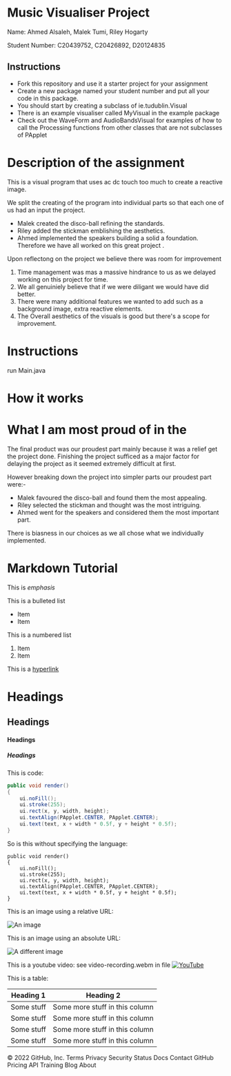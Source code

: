# Music Visualiser Project

Name: Ahmed Alsaleh, Malek Tumi, Riley Hogarty

Student Number: C20439752, C20426892, D20124835

## Instructions
- Fork this repository and use it a starter project for your assignment
- Create a new package named your student number and put all your code in this package.
- You should start by creating a subclass of ie.tudublin.Visual
- There is an example visualiser called MyVisual in the example package
- Check out the WaveForm and AudioBandsVisual for examples of how to call the Processing functions from other classes that are not subclasses of PApplet

# Description of the assignment


This is a visual program that uses ac dc touch too much to create a reactive image.

We split the creating of the program into individual parts so that each one of us had an input the project. 
- Malek created the disco-ball refining the standards.
- Riley added the stickman emblishing the aesthetics.
- Ahmed implemented the speakers building a solid a foundation. 
Therefore we have all worked on this great project .

Upon reflectong on the project we believe there was room for improvement
1. Time management was mas a massive hindrance to us as we delayed working on this project for time.
1. We all genuiniely believe that if we were diligant we would have did better.
1. There were many additional features we wanted to add such as a background image, extra reactive elements.
1. The Overall aesthetics of the visuals is good but there's a scope for improvement.


# Instructions
run Main.java
# How it works

# What I am most proud of in the 

The final product was our proudest part mainly because it was a relief get the project done.
Finishing the project sufficed as a major factor for delaying the project as it seemed extremely difficult at first.

However breaking down the project into simpler parts our proudest part were:-
- Malek favoured the disco-ball and found them the most appealing.
- Riley selected  the stickman and thought was the most intriguing.
- Ahmed went for the speakers and considered them the most important part.

There is biasness in our choices as we all chose what we individually implemented.


# Markdown Tutorial

This is *emphasis*

This is a bulleted list

- Item
- Item

This is a numbered list

1. Item
1. Item

This is a [hyperlink](http://bryanduggan.org)

# Headings
## Headings
#### Headings
##### Headings

This is code:

```Java
public void render()
{
	ui.noFill();
	ui.stroke(255);
	ui.rect(x, y, width, height);
	ui.textAlign(PApplet.CENTER, PApplet.CENTER);
	ui.text(text, x + width * 0.5f, y + height * 0.5f);
}
```

So is this without specifying the language:

```
public void render()
{
	ui.noFill();
	ui.stroke(255);
	ui.rect(x, y, width, height);
	ui.textAlign(PApplet.CENTER, PApplet.CENTER);
	ui.text(text, x + width * 0.5f, y + height * 0.5f);
}
```

This is an image using a relative URL:

![An image](images/p8.png)

This is an image using an absolute URL:

![A different image](https://bryanduggandotorg.files.wordpress.com/2019/02/infinite-forms-00045.png?w=595&h=&zoom=2)

This is a youtube video:
see video-recording.webm in file
[![YouTube](http://img.youtube.com/vi/J2kHSSFA4NU/0.jpg)](https://www.youtube.com/watch?v=J2kHSSFA4NU)

This is a table:

| Heading 1 | Heading 2 |
|-----------|-----------|
|Some stuff | Some more stuff in this column |
|Some stuff | Some more stuff in this column |
|Some stuff | Some more stuff in this column |
|Some stuff | Some more stuff in this column |

© 2022 GitHub, Inc.
Terms
Privacy
Security
Status
Docs
Contact GitHub
Pricing
API
Training
Blog
About
